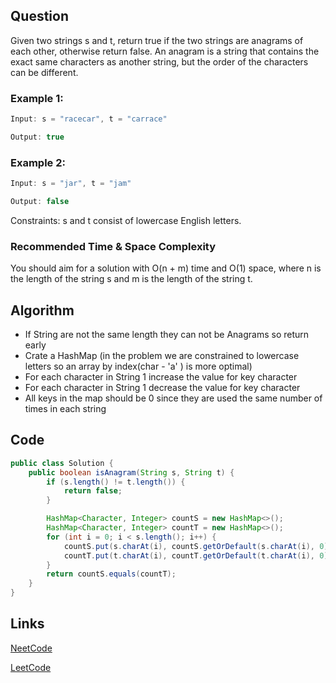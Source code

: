## Question
Given two strings s and t, return true if the two strings are anagrams of each other, otherwise return false.
An anagram is a string that contains the exact same characters as another string, but the order of the characters can be different.
### Example 1:


```java
Input: s = "racecar", t = "carrace"

Output: true

```
### Example 2:


```java
Input: s = "jar", t = "jam"

Output: false

```
Constraints:
s and t consist of lowercase English letters.


### Recommended Time & Space Complexity

You should aim for a solution with O(n + m) time and O(1) space, where n is the length of the string s and m is the length of the string t.





## Algorithm 
- If String are not the same length they can not be Anagrams so return early
- Crate a HashMap (in the problem we are constrained to lowercase letters so an array by index(char - 'a' ) is more optimal)
- For each character in String 1 increase the value for key character 
- For each character in String 1 decrease the value for key character 
- All keys in the map should be 0 since they are used the same number of times in each string 
## Code 
```java
public class Solution {
    public boolean isAnagram(String s, String t) {
        if (s.length() != t.length()) {
            return false;
        }

        HashMap<Character, Integer> countS = new HashMap<>();
        HashMap<Character, Integer> countT = new HashMap<>();
        for (int i = 0; i < s.length(); i++) {
            countS.put(s.charAt(i), countS.getOrDefault(s.charAt(i), 0) + 1);
            countT.put(t.charAt(i), countT.getOrDefault(t.charAt(i), 0) + 1);
        }
        return countS.equals(countT);
    }
}
```



## Links

[NeetCode](https://neetcode.io/problems/is-anagram)

[LeetCode](https://leetcode.com/problems/is-anagram)
